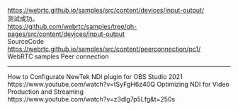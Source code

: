 https://webrtc.github.io/samples/src/content/devices/input-output/  
测试成功。  
https://github.com/webrtc/samples/tree/gh-pages/src/content/devices/input-output  
SourceCode  
https://webrtc.github.io/samples/src/content/peerconnection/pc1/  
WebRTC samples Peer connection  
<hr>  
How to Configurate NewTek NDI plugin for OBS Studio 2021<br>
https://www.youtube.com/watch?v=tSyFgH6z40Q  
Optimizing NDI for Video Production and Streaming<br>
https://www.youtube.com/watch?v=z3dlg7p5Lfg&t=250s



